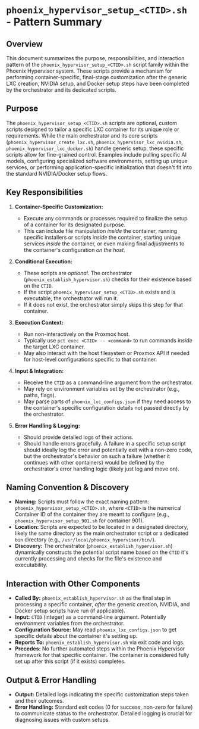 # `phoenix_hypervisor_setup_<CTID>.sh` - Pattern Summary

## Overview

This document summarizes the purpose, responsibilities, and interaction pattern of the `phoenix_hypervisor_setup_<CTID>.sh` script family within the Phoenix Hypervisor system. These scripts provide a mechanism for performing container-specific, final-stage customization after the generic LXC creation, NVIDIA setup, and Docker setup steps have been completed by the orchestrator and its dedicated scripts.

## Purpose

The `phoenix_hypervisor_setup_<CTID>.sh` scripts are optional, custom scripts designed to tailor a specific LXC container for its unique role or requirements. While the main orchestrator and its core scripts (`phoenix_hypervisor_create_lxc.sh`, `phoenix_hypervisor_lxc_nvidia.sh`, `phoenix_hypervisor_lxc_docker.sh`) handle generic setup, these specific scripts allow for fine-grained control. Examples include pulling specific AI models, configuring specialized software environments, setting up unique services, or performing application-specific initialization that doesn't fit into the standard NVIDIA/Docker setup flows.

## Key Responsibilities

1.  **Container-Specific Customization:**
    *   Execute any commands or processes required to finalize the setup of a container for its designated purpose.
    *   This can include file manipulation *inside* the container, running specific installers or scripts *inside* the container, starting unique services *inside* the container, or even making final adjustments to the container's configuration *on the host*.

2.  **Conditional Execution:**
    *   These scripts are *optional*. The orchestrator (`phoenix_establish_hypervisor.sh`) checks for their existence based on the `CTID`.
    *   If the script `phoenix_hypervisor_setup_<CTID>.sh` exists and is executable, the orchestrator will run it.
    *   If it does not exist, the orchestrator simply skips this step for that container.

3.  **Execution Context:**
    *   Run non-interactively on the Proxmox host.
    *   Typically use `pct exec <CTID> -- <command>` to run commands *inside* the target LXC container.
    *   May also interact with the host filesystem or Proxmox API if needed for host-level configurations specific to that container.

4.  **Input & Integration:**
    *   Receive the `CTID` as a command-line argument from the orchestrator.
    *   May rely on environment variables set by the orchestrator (e.g., paths, flags).
    *   May parse parts of `phoenix_lxc_configs.json` if they need access to the container's specific configuration details not passed directly by the orchestrator.

5.  **Error Handling & Logging:**
    *   Should provide detailed logs of their actions.
    *   Should handle errors gracefully. A failure in a specific setup script should ideally log the error and potentially exit with a non-zero code, but the orchestrator's behavior on such a failure (whether it continues with other containers) would be defined by the orchestrator's error handling logic (likely just log and move on).

## Naming Convention & Discovery

*   **Naming:** Scripts must follow the exact naming pattern: `phoenix_hypervisor_setup_<CTID>.sh`, where `<CTID>` is the numerical Container ID of the container they are meant to configure (e.g., `phoenix_hypervisor_setup_901.sh` for container 901).
*   **Location:** Scripts are expected to be located in a designated directory, likely the same directory as the main orchestrator script or a dedicated `bin` directory (e.g., `/usr/local/phoenix_hypervisor/bin/`).
*   **Discovery:** The orchestrator (`phoenix_establish_hypervisor.sh`) dynamically constructs the potential script name based on the `CTID` it's currently processing and checks for the file's existence and executability.

## Interaction with Other Components

*   **Called By:** `phoenix_establish_hypervisor.sh` as the final step in processing a specific container, *after* the generic creation, NVIDIA, and Docker setup scripts have run (if applicable).
*   **Input:** `CTID` (integer) as a command-line argument. Potentially environment variables from the orchestrator.
*   **Configuration Source:** May read `phoenix_lxc_configs.json` to get specific details about the container it's setting up.
*   **Reports To:** `phoenix_establish_hypervisor.sh` via exit code and logs.
*   **Precedes:** No further automated steps within the Phoenix Hypervisor framework for that specific container. The container is considered fully set up after this script (if it exists) completes.

## Output & Error Handling

*   **Output:** Detailed logs indicating the specific customization steps taken and their outcomes.
*   **Error Handling:** Standard exit codes (0 for success, non-zero for failure) to communicate status to the orchestrator. Detailed logging is crucial for diagnosing issues with custom setups.